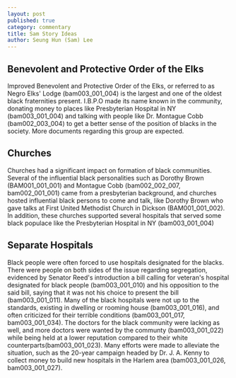```yaml
---
layout: post
published: true
category: commentary
title: Sam Story Ideas
author: Seung Hun (Sam) Lee
---
```

## Benevolent and Protective Order of the Elks

Improved Benevolent and Protective Order of the Elks, or referred to as Negro Elks' Lodge (bam003_001_004) is the largest and one of the oldest black fraternities present. I.B.P.O made its name known in the community, donating money to places like Presbyterian Hospital in NY (bam003_001_004) and talking with people like Dr. Montague Cobb (bam002_003_004) to get a better sense of the position of blacks in the society. More documents regarding this group are expected.

## Churches

Churches had a significant impact on formation of black communities. Several of the influential black personalities such as Dorothy Brown (BAM001_001_001) and Montague Cobb (bam002_002_007, bam002_001_001) came from a presbyterian background, and churches hosted influential black persons to come and talk, like Dorothy Brown who gave talks at First United Methodist Church in Dickson (BAM001_001_002). In addition, these churches supported several hospitals that served some black populace like the Presbyterian Hospital in NY (bam003_001_004)

## Separate Hospitals

Black people were often forced to use hospitals designated for the blacks. There were people on both sides of the issue regarding segregation, evidenced by Senator Reed's introduction a bill calling for veteran's hospital designated for black people (bam003_001_010) and his opposition to the said bill, saying that it was not his choice to present the bill (bam003_001_011). Many of the black hospitals were not up to the standards, existing in dwelling or rooming house (bam003_001_016), and often criticized for their terrible conditions (bam003_001_017, bam003_001_034). The doctors for the black community were lacking as well, and more doctors were wanted by the communty (bam003_001_022) while being held at a lower reputation compared to their white counterparts(bam003_001_023). Many efforts were made to alleviate the situation, such as the 20-year campaign headed by Dr. J. A. Kenny to collect money to build new hospitals in the Harlem area (bam003_001_026, bam003_001_027).